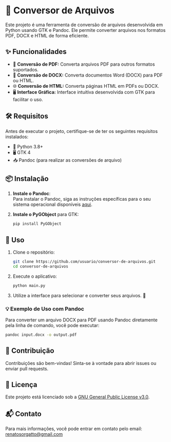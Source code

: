 # 📄 Conversor de Arquivos

Este projeto é uma ferramenta de conversão de arquivos desenvolvida em Python usando GTK e Pandoc. Ele permite converter arquivos nos formatos PDF, DOCX e HTML de forma eficiente.

## ✨ Funcionalidades

- 📑 **Conversão de PDF:** Converta arquivos PDF para outros formatos suportados.
- 📝 **Conversão de DOCX:** Converta documentos Word (DOCX) para PDF ou HTML.
- 🌐 **Conversão de HTML:** Converta páginas HTML em PDFs ou DOCX.
- 🖥️ **Interface Gráfica:** Interface intuitiva desenvolvida com GTK para facilitar o uso.

## 🛠️ Requisitos

Antes de executar o projeto, certifique-se de ter os seguintes requisitos instalados:

- 🐍 Python 3.8+
- 🖥️ GTK 4
- 📥 Pandoc (para realizar as conversões de arquivo)

## 📦 Instalação

1. **Instale o Pandoc**:  
   Para instalar o Pandoc, siga as instruções específicas para o seu sistema operacional disponíveis [aqui](https://pandoc.org/installing.html).

2. **Instale o PyGObject** para GTK:

   ```bash
   pip install PyGObject
   ```

## 🚀 Uso

1. Clone o repositório:

   ```bash
   git clone https://github.com/usuario/conversor-de-arquivos.git
   cd conversor-de-arquivos
   ```

2. Execute o aplicativo:

   ```bash
   python main.py
   ```

3. Utilize a interface para selecionar e converter seus arquivos. 🎉

### 💡 Exemplo de Uso com Pandoc

Para converter um arquivo DOCX para PDF usando Pandoc diretamente pela linha de comando, você pode executar:

```bash
pandoc input.docx -o output.pdf
```

## 🤝 Contribuição

Contribuições são bem-vindas! Sinta-se à vontade para abrir issues ou enviar pull requests.

## 📜 Licença

Este projeto está licenciado sob a [GNU General Public License v3.0](LICENSE).

## 📬 Contato

Para mais informações, você pode entrar em contato pelo email: renatosorgatto@gmail.com
```
